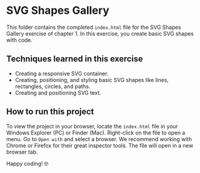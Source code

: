 # SVG Shapes Gallery

This folder contains the completed `index.html` file for the SVG Shapes Gallery exercise of chapter 1. In this exercise, you create basic SVG shapes with code.


## Techniques learned in this exercise

- Creating a responsive SVG container.
- Creating, positioning, and styling basic SVG shapes like lines, rectangles, circles, and paths.
- Creating and positioning SVG text.


## How to run this project

To view the project in your browser, locate the `index.html` file in your Windows Explorer (PC) or Finder (Mac). Right-click on the file to open a menu. Go to `Open with` and select a browser. We recommend working with Chrome or Firefox for their great inspector tools. The file will open in a new browser tab.

Happy coding! 🤓